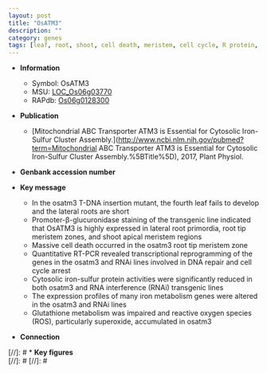 ```yaml
---
layout: post
title: "OsATM3"
description: ""
category: genes
tags: [leaf, root, shoot, cell death, meristem, cell cycle, R protein, lateral root, iron, shoot apical meristem, reactive oxygen species]
---
```


* **Information**  
    + Symbol: OsATM3  
    + MSU: [LOC_Os06g03770](http://rice.plantbiology.msu.edu/cgi-bin/ORF_infopage.cgi?orf=LOC_Os06g03770)  
    + RAPdb: [Os06g0128300](http://rapdb.dna.affrc.go.jp/viewer/gbrowse_details/irgsp1?name=Os06g0128300)  

* **Publication**  
    + [Mitochondrial ABC Transporter ATM3 is Essential for Cytosolic Iron-Sulfur Cluster Assembly.](http://www.ncbi.nlm.nih.gov/pubmed?term=Mitochondrial ABC Transporter ATM3 is Essential for Cytosolic Iron-Sulfur Cluster Assembly.%5BTitle%5D), 2017, Plant Physiol.

* **Genbank accession number**  

* **Key message**  
    + In the osatm3 T-DNA insertion mutant, the fourth leaf fails to develop and the lateral roots are short
    + Promoter-β-glucuronidase staining of the transgenic line indicated that OsATM3 is highly expressed in lateral root primordia, root tip meristem zones, and shoot apical meristem regions
    + Massive cell death occurred in the osatm3 root tip meristem zone
    + Quantitative RT-PCR revealed transcriptional reprogramming of the genes in the osatm3 and RNAi lines involved in DNA repair and cell cycle arrest
    + Cytosolic iron-sulfur protein activities were significantly reduced in both osatm3 and RNA interference (RNAi) transgenic lines
    + The expression profiles of many iron metabolism genes were altered in the osatm3 and RNAi lines
    + Glutathione metabolism was impaired and reactive oxygen species (ROS), particularly superoxide, accumulated in osatm3

* **Connection**  

[//]: # * **Key figures**  
[//]: # 
[//]: # 
